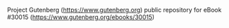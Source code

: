 Project Gutenberg (https://www.gutenberg.org) public repository for eBook #30015 (https://www.gutenberg.org/ebooks/30015)
